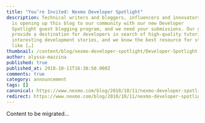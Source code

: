 ```yaml
---
title: "You’re Invited: Nexmo Developer Spotlight"
description: Technical writers and bloggers, influencers and innovators! Nexmo
  is opening up this blog to our community with our new Developer
  Spotlight guest blogging program, and we need your submissions. Our goal is to
  provide a destination for developers in search of high-quality tutorials and
  interesting development stories, and we know the best resource for stories
  like […]
thumbnail: /content/blog/nexmo-developer-spotlight/Developer-Spotlight.png
author: alyssa-mazzina
published: true
published_at: 2018-10-11T16:38:50.000Z
comments: true
category: announcement
tags: []
canonical: https://www.nexmo.com/blog/2018/10/11/nexmo-developer-spotlight
redirect: https://www.nexmo.com/blog/2018/10/11/nexmo-developer-spotlight
---
```


Content to be migrated...
